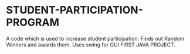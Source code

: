 # STUDENT-PARTICIPATION-PROGRAM
A code which is used to increase student participation. 
Finds out Random Winners and awards them.
Uses swing for GUI
FIRST JAVA PROJECT.

